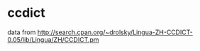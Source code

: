 ccdict
======

data from http://search.cpan.org/~drolsky/Lingua-ZH-CCDICT-0.05/lib/Lingua/ZH/CCDICT.pm

